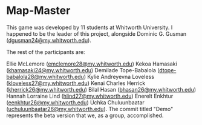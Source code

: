 # Map-Master

This game was developed by 11 students at Whitworth University. I happened to be the leader of this project, alongside Dominic G. Gusman (dgusman24@my.whitworth.edu).

The rest of the participants are:

Ellie McLemore (emclemore28@my.whitworth.edu)
Kekoa Hamasaki (khamasaki24@my.whitworth.edu)
Demilade Tope-Babalola (dtope-babalola28@my.whitworth.edu)
Kylie Andreyevna Loveless (kloveless27@my.whitworth.edu)
Kenai Charles Herrick (kherrick26@my.whitworth.edu)
Bilal Hasan (bhasan26@my.whitworth.edu)
Hannah Lorraine Lind (hlind27@my.whitworth.edu)
Enerelt Enkhtur (eenkhtur26@my.whitworth.edu)
Uchka Chuluunbaatar (uchuluunbaatar26@my.whitworth.edu).
The commit titled "Demo" represents the beta version that we, as a group, accomplished.
